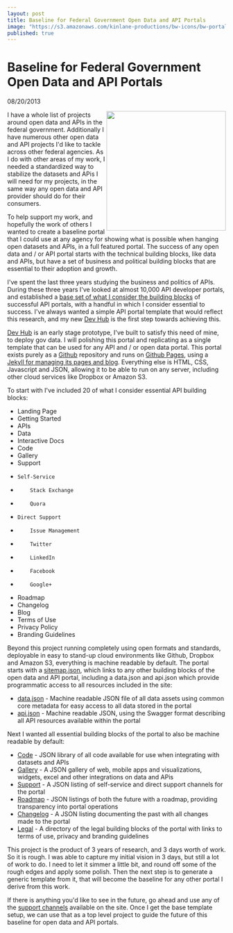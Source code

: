 ```yaml
---
layout: post
title: Baseline for Federal Government Open Data and API Portals
image: "https://s3.amazonaws.com/kinlane-productions/bw-icons/bw-portal.jpg"
published: true
---
```


# Baseline for Federal Government Open Data and API Portals
08/20/2013

<img src="https://s3.amazonaws.com/kinlane-productions/bw-icons/bw-portal.jpg" alt="" width="275" align="right" />
I have a whole list of projects around open data and APIs in the federal government. Additionally I have numerous other open data and API projects I'd like to tackle across other federal agencies. As I do with other areas of my work, I needed a standardized way to stabilize the datasets and APis I will need for my projects, in the same way any open data and API provider should do for their consumers.

To help support my work, and hopefully the work of others I wanted to create a baseline portal that I could use at any agency for showing what is possible when hanging open datasets and APIs, in a full featured portal. The success of any open data and / or API portal starts with the technical building blocks, like data and APIs, but have a set of business and political building blocks that are essential to their adoption and growth.

I've spent the last three years studying the business and politics of APIs. During these three years I've looked at almost 10,000 API developer portals, and established a [base set of what I consider the building blocks](http://management.apievangelist.com/building-blocks.html) of successful API portals, with a handful in which I consider essential to success. I've always wanted a simple API portal template that would reflect this research, and my new [Dev Hub](http://kinlane.github.io/dev-hub/) is the first step towards achieving this. 

[Dev Hub](http://kinlane.github.io/dev-hub/) is an early stage prototype, I've built to satisfy this need of mine, to deploy gov data. I will polishing this portal and replicating as a single template that can be used for any API and / or open data portal. This portal exists purely as a [Github](https://github.com/) repository and runs on [Github Pages](http://pages.github.com/), using a [Jekyll for managing its pages and blog](http://jekyllrb.com/).  Everything else is HTML, CSS, Javascript and JSON, allowing it to be able to run on any server, including other cloud services like Dropbox or Amazon S3.

To start with I've included 20 of what I consider essential API building blocks:

* Landing Page
* Getting Started
* APIs
* Data
* Interactive Docs
* Code
* Gallery
* Support
*     Self-Service
*         Stack Exchange
*         Quora
*     Direct Support
*         Issue Management
*         Twitter
*         LinkedIn
*         Facebook
*         Google+
* Roadmap
* Changelog
* Blog
* Terms of Use
* Privacy Policy
* Branding Guidelines

Beyond this project running completely using open formats and standards, deployable in easy to stand-up cloud environments like Github, Dropbox and Amazon S3, everything is machine readable by default. The portal starts with a [sitemap.json](http://kinlane.github.io/dev-hub/sitemap.json), which links to any other building blocks of the open data and API portal, including a data.json and api.json which provide programmatic access to all resources included in the site:

* [data.json](http://kinlane.github.io/dev-hub/api.json) - Machine readable JSON file of all data assets using common core metadata for easy access to all data stored in the portal
* [api.json](http://kinlane.github.io/dev-hub/data.json) - Machine readable JSON, using the Swagger format describing all API resources available within the portal

Next I wanted all essential building blocks of the portal to also be machine readable by default:

* [Code](http://kinlane.github.io/dev-hub/json/code.json) - JSON library of all code available for use when integrating with datasets and APIs
* [Gallery](http://kinlane.github.io/dev-hub/json/gallery.json) - A JSON gallery of web, mobile apps and visualizations, widgets, excel and other integrations on data and APis
* [Support](http://kinlane.github.io/dev-hub/json/support.json) - A JSON listing of self-service and direct support channels for the portal
* [Roadmap](http://kinlane.github.io/dev-hub/json/roadmap.json) - JSON listings of both the future with a roadmap, providing transparency into portal operations
* [Changelog](http://kinlane.github.io/dev-hub/json/changelog.json) - A JSON listing documenting the past with all changes made to the portal
* [Legal](http://kinlane.github.io/dev-hub/json/legal.json) - A directory of the legal building blocks of the portal with links to terms of use, privacy and branding guidelines

This project is the product of 3 years of research, and 3 days worth of work. So it is rough. I was able to capture my initial vision in 3 days, but still a lot of work to do. I need to let it simmer a little bit, and round off some of the rough edges and apply some polish. Then the next step is to generate a generic template from it, that will become the baseline for any other portal I derive from this work.

If there is anything you'd like to see in the future, go ahead and use any of the [support channels](http://kinlane.github.io/dev-hub/support/) available on the site. Once I get the base template setup, we can use that as a top level project to guide the future of this baseline for open data and API portals. 



